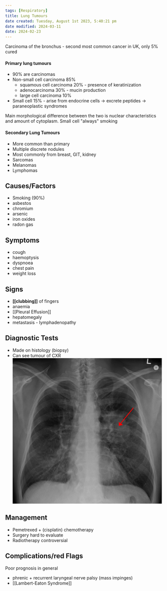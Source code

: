 ```yaml
---
tags: [Respiratory]
title: Lung Tumours
date created: Tuesday, August 1st 2023, 5:40:21 pm
date modified: 2024-03-11
date: 2024-02-23
---
```


Carcinoma of the bronchus - second most common cancer in UK, only 5% cured

#### Primary lung tumours 
- 90% are carcinomas
- Non-small cell carcinoma 85%
    - squamous cell carcinoma 20% - presence of keratinization
    - adenocarcinoma 30% - mucin production
    - large cell carcinoma 10%
- Small cell 15% - arise from endocrine cells -> excrete peptides -> paraneoplastic syndromes

Main morphological difference between the two is nuclear characteristics and amount of cytoplasm. Small cell "always" smoking
#### Secondary Lung Tumours
- More common than primary
- Multiple discrete nodules
- Most commonly from breast, GIT, kidney
- Sarcomas
- Melanomas
- Lymphomas


## Causes/Factors

- Smoking (90%)
- asbestos
- chromium
- arsenic
- iron oxides
- radon gas
## Symptoms

- cough
- haemoptysis
- dyspnoea
- chest pain
- weight loss

## Signs

- **[[clubbing]]** of fingers
- anaemia
- [[Pleural Effusion]]
- hepatomegaly
- metastasis - lymphadenopathy

## Diagnostic Tests

- Made on histology (biopsy)
- Can see tumour of CXR
  ![|375](z_attachments/375-2.png)

## Management

- Pemetrexed + (cisplatin) chemotherapy
- Surgery hard to evaluate
- Radiotherapy controversial

## Complications/red Flags

Poor prognosis in general

- phrenic + recurrent laryngeal nerve palsy (mass impinges)
- [[Lambert-Eaton Syndrome]]
